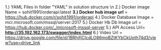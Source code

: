 1.) YAML Files in folder "YAML" in solution structure \n
2.) Docker image Name = sohit1991/orderapi:latest
**3.) Docker hub image url** = https://hub.docker.com/r/sohit1991/orderapi
4.) Docker Database Image = mcr.microsoft.com/mssql/server:2017
5.) Docker Hb Db Image url = https://hub.docker.com/_/microsoft-mssql-server
5.) API Access Url= **http://35.192.162.173/swagger/index.html**
6.) Video Url = https://drive.google.com/file/d/1BRhjfjClcdLO86moBZtKYbCkUoth74d3/view?usp=drive_link
